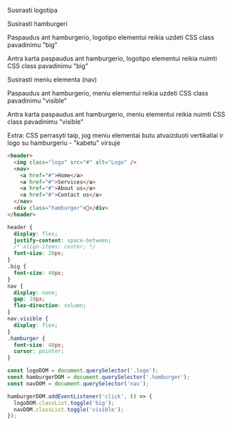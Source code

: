 Susirasti logotipa

Susirasti hamburgeri

Paspaudus ant hamburgerio, logotipo elementui reikia uzdeti CSS class pavadinimu "big"

Antra karta paspaudus ant hamburgerio, logotipo elementui reikia nuimti CSS class pavadinimu "big"

Susirasti meniu elementa (nav)

Paspaudus ant hamburgerio, meniu elementui reikia uzdeti CSS class pavadinimu "visible"

Antra karta paspaudus ant hamburgerio, meniu elementui reikia nuimti CSS class pavadinimu "visible"

Extra: CSS perrasyti taip, jog meniu elementai butu atvaizduoti vertikaliai ir logo su hamburgeriu - "kabetu" virsuje

```html
<header>
  <img class="logo" src="#" alt="Logo" />
  <nav>
    <a href="#">Home</a>
    <a href="#">Services</a>
    <a href="#">About us</a>
    <a href="#">Contact us</a>
  </nav>
  <div class="hamburger">🍔</div>
</header>
```

```css
header {
  display: flex;
  justify-content: space-between;
  /* align-items: center; */
  font-size: 20px;
}
.big {
  font-size: 40px;
}
nav {
  display: none;
  gap: 10px;
  flex-direction: column;
}
nav.visible {
  display: flex;
}
.hamburger {
  font-size: 40px;
  cursor: pointer;
}
```

```js
const logoDOM = document.querySelector('.logo');
const hamburgerDOM = document.querySelector('.hamburger');
const navDOM = document.querySelector('nav');

hamburgerDOM.addEventListener('click', () => {
  logoDOM.classList.toggle('big');
  navDOM.classList.toggle('visible');
});
```